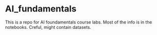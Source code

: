 # AI_fundamentals

This is a repo for AI foundamentals course labs. Most of the info is in the notebooks. Creful, might contain datasets.
